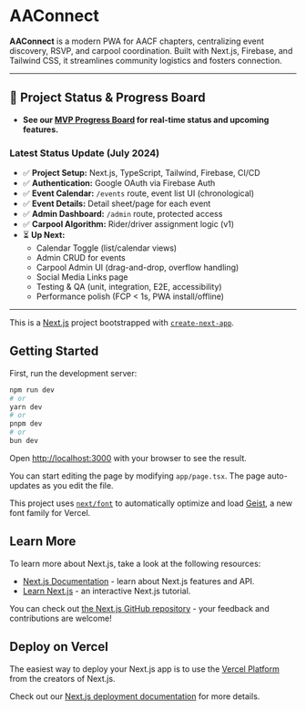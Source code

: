 # AAConnect

**AAConnect** is a modern PWA for AACF chapters, centralizing event discovery, RSVP, and carpool coordination. Built with Next.js, Firebase, and Tailwind CSS, it streamlines community logistics and fosters connection.

---

## 🚦 Project Status & Progress Board

- **See our [MVP Progress Board](https://github.com/users/calebjyang/projects/1/views/7) for real-time status and upcoming features.**

### Latest Status Update (July 2024)

- ✅ **Project Setup:** Next.js, TypeScript, Tailwind, Firebase, CI/CD
- ✅ **Authentication:** Google OAuth via Firebase Auth
- ✅ **Event Calendar:** `/events` route, event list UI (chronological)
- ✅ **Event Details:** Detail sheet/page for each event
- ✅ **Admin Dashboard:** `/admin` route, protected access
- ✅ **Carpool Algorithm:** Rider/driver assignment logic (v1)
- ⏳ **Up Next:**
  - Calendar Toggle (list/calendar views)
  - Admin CRUD for events
  - Carpool Admin UI (drag-and-drop, overflow handling)
  - Social Media Links page
  - Testing & QA (unit, integration, E2E, accessibility)
  - Performance polish (FCP < 1s, PWA install/offline)

---

This is a [Next.js](https://nextjs.org) project bootstrapped with [`create-next-app`](https://nextjs.org/docs/app/api-reference/cli/create-next-app).

## Getting Started

First, run the development server:

```bash
npm run dev
# or
yarn dev
# or
pnpm dev
# or
bun dev
```

Open [http://localhost:3000](http://localhost:3000) with your browser to see the result.

You can start editing the page by modifying `app/page.tsx`. The page auto-updates as you edit the file.

This project uses [`next/font`](https://nextjs.org/docs/app/building-your-application/optimizing/fonts) to automatically optimize and load [Geist](https://vercel.com/font), a new font family for Vercel.

## Learn More

To learn more about Next.js, take a look at the following resources:

- [Next.js Documentation](https://nextjs.org/docs) - learn about Next.js features and API.
- [Learn Next.js](https://nextjs.org/learn) - an interactive Next.js tutorial.

You can check out [the Next.js GitHub repository](https://github.com/vercel/next.js) - your feedback and contributions are welcome!

## Deploy on Vercel

The easiest way to deploy your Next.js app is to use the [Vercel Platform](https://vercel.com/new?utm_medium=default-template&filter=next.js&utm_source=create-next-app&utm_campaign=create-next-app-readme) from the creators of Next.js.

Check out our [Next.js deployment documentation](https://nextjs.org/docs/app/building-your-application/deploying) for more details.
